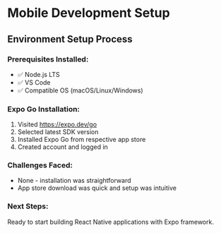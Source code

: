 # Mobile Development Setup

## Environment Setup Process

### Prerequisites Installed:
- ✅ Node.js LTS
- ✅ VS Code
- ✅ Compatible OS (macOS/Linux/Windows)

### Expo Go Installation:
1. Visited https://expo.dev/go
2. Selected latest SDK version
3. Installed Expo Go from respective app store
4. Created account and logged in

### Challenges Faced:
- None - installation was straightforward
- App store download was quick and setup was intuitive

### Next Steps:
Ready to start building React Native applications with Expo framework.